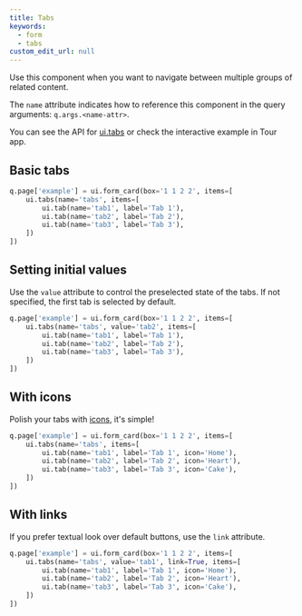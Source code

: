 ```yaml
---
title: Tabs
keywords:
  - form
  - tabs
custom_edit_url: null
---
```


Use this component when you want to navigate between multiple groups of related content.

The `name` attribute indicates how to reference this component in the query arguments: `q.args.<name-attr>`.

You can see the API for [ui.tabs](/docs/api/ui#tabs) or check the interactive example in Tour app.

## Basic tabs

```py
q.page['example'] = ui.form_card(box='1 1 2 2', items=[
    ui.tabs(name='tabs', items=[
        ui.tab(name='tab1', label='Tab 1'),
        ui.tab(name='tab2', label='Tab 2'),
        ui.tab(name='tab3', label='Tab 3'),
    ])
])
```

## Setting initial values

Use the `value` attribute to control the preselected state of the tabs. If not specified,
the first tab is selected by default.

```py
q.page['example'] = ui.form_card(box='1 1 2 2', items=[
    ui.tabs(name='tabs', value='tab2', items=[
        ui.tab(name='tab1', label='Tab 1'),
        ui.tab(name='tab2', label='Tab 2'),
        ui.tab(name='tab3', label='Tab 3'),
    ])
])
```

## With icons

Polish your tabs with [icons](https://uifabricicons.azurewebsites.net/), it's simple!

```py
q.page['example'] = ui.form_card(box='1 1 2 2', items=[
    ui.tabs(name='tabs', items=[
        ui.tab(name='tab1', label='Tab 1', icon='Home'),
        ui.tab(name='tab2', label='Tab 2', icon='Heart'),
        ui.tab(name='tab3', label='Tab 3', icon='Cake'),
    ])
])
```

## With links

If you prefer textual look over default buttons, use the `link` attribute.

```py
q.page['example'] = ui.form_card(box='1 1 2 2', items=[
    ui.tabs(name='tabs', value='tab1', link=True, items=[
        ui.tab(name='tab1', label='Tab 1', icon='Home'),
        ui.tab(name='tab2', label='Tab 2', icon='Heart'),
        ui.tab(name='tab3', label='Tab 3', icon='Cake'),
    ])
])
```
